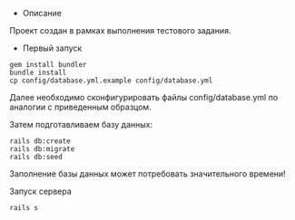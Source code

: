 * Описание

Проект создан в рамках выполнения тестового задания. 

* Первый запуск

```
gem install bundler
bundle install
cp config/database.yml.example config/database.yml
```

Далее необходимо сконфигурировать файлы config/database.yml по аналогии с приведенным образцом.

Затем подготавливаем базу данных:

```
rails db:create
rails db:migrate
rails db:seed
```

Заполнение базы данных может потребовать значительного времени!

Запуск сервера 
```
rails s
```
